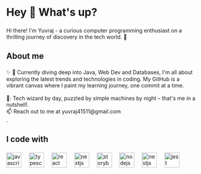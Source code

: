 <h1 align="left">Hey 👋 What's up?</h1>

###

<p align="left"> Hi there! I'm Yuvraj - a curious computer programming enthusiast on a thrilling journey of discovery in the tech world. 🌟
</p>

###

<h2 align="left">About me</h2>

###

<p align="left">✨ 
🚀 Currently diving deep into Java, Web Dev and Databases, I'm all about exploring the latest trends and technologies in coding. My GitHub is a vibrant canvas where I paint my learning journey, one commit at a time.<br>
<br>🎲: Tech wizard by day, puzzled by simple machines by night – that's me in a nutshell!.<br>📫 Reach out to me at yuvraj41511@gmail.com <br>.</p>

###

<h2 align="left">I code with</h2>

###

<div align="left">
  <img src="https://cdn.jsdelivr.net/gh/devicons/devicon/icons/javascript/javascript-original.svg" height="40" alt="javascript logo"  />
  <img width="12" />
  <img src="https://cdn.jsdelivr.net/gh/devicons/devicon/icons/typescript/typescript-original.svg" height="40" alt="typescript logo"  />
  <img width="12" />
  <img src="https://cdn.jsdelivr.net/gh/devicons/devicon/icons/react/react-original.svg" height="40" alt="react logo"  />
  <img width="12" />
  <img src="https://cdn.jsdelivr.net/gh/devicons/devicon/icons/nextjs/nextjs-original.svg" height="40" alt="nextjs logo"  />
  <img width="12" />
  <img src="https://cdn.jsdelivr.net/gh/devicons/devicon/icons/storybook/storybook-original.svg" height="40" alt="storybook logo"  />
  <img width="12" />
  <img src="https://cdn.jsdelivr.net/gh/devicons/devicon/icons/nodejs/nodejs-original.svg" height="40" alt="nodejs logo"  />
  <img width="12" />
  <img src="https://cdn.jsdelivr.net/gh/devicons/devicon/icons/nestjs/nestjs-plain.svg" height="40" alt="nestjs logo"  />
  <img width="12" />
  <img src="https://cdn.jsdelivr.net/gh/devicons/devicon/icons/jest/jest-plain.svg" height="40" alt="jest logo"  />
</div>

###
